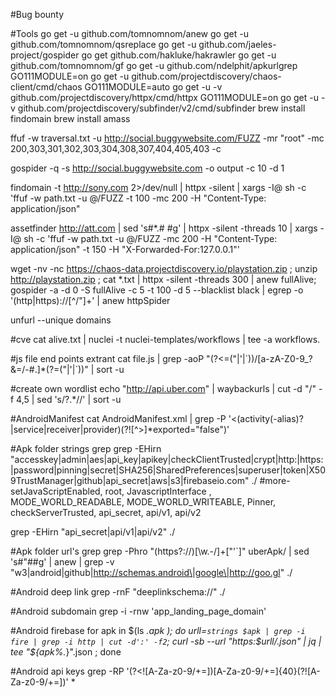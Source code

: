 #Bug bounty

#Tools
go get -u github.com/tomnomnom/anew
go get -u github.com/tomnomnom/qsreplace
go get -u github.com/jaeles-project/gospider
go get github.com/hakluke/hakrawler
go get -u github.com/tomnomnom/gf
go get -u github.com/ndelphit/apkurlgrep
GO111MODULE=on go get -u github.com/projectdiscovery/chaos-client/cmd/chaos
GO111MODULE=auto go get -u -v github.com/projectdiscovery/httpx/cmd/httpx
GO111MODULE=on go get -u -v github.com/projectdiscovery/subfinder/v2/cmd/subfinder
brew install findomain
brew install amass

ffuf -w traversal.txt -u http://social.buggywebsite.com/FUZZ -mr "root" -mc 200,303,301,302,303,304,308,307,404,405,403 -c

gospider -q -s http://social.buggywebsite.com  -o output -c 10 -d 1

findomain -t http://sony.com 2>/dev/null | httpx -silent | xargs -I@ sh -c 'ffuf -w path.txt -u @/FUZZ -t 100 -mc 200 -H "Content-Type: application/json"

assetfinder http://att.com | sed 's#*.# #g' | httpx -silent -threads 10 | xargs -I@ sh -c 'ffuf -w path.txt -u @/FUZZ -mc 200 -H "Content-Type: application/json" -t 150 -H "X-Forwarded-For:127.0.0.1"'

wget -nv -nc https://chaos-data.projectdiscovery.io/playstation.zip ; unzip http://playstation.zip ; cat *.txt | httpx -silent -threads 300 | anew fullAlive; gospider -a -d 0 -S fullAlive -c 5 -t 100 -d 5 --blacklist black | egrep -o '(http|https)://[^/"]+' | anew httpSpider

unfurl --unique domains

#cve
cat alive.txt | nuclei -t nuclei-templates/workflows | tee -a workflows.

#js file end points extrant
cat file.js | grep -aoP "(?<=(\"|\'|\`))\/[a-zA-Z0-9_?&=\/\-\#\.]*(?=(\"|\'|\`))" | sort -u

#create own wordlist
echo "http://api.uber.com" | waybackurls | cut -d "/" -f 4,5 | sed 's/?.*//' | sort -u 


#AndroidManifest
cat AndroidManifest.xml | grep -P '<(activity(-alias)?|service|receiver|provider)(?![^>]*exported="false")'

#Apk folder strings grep
grep -EHirn "accesskey|admin|aes|api_key|apikey|checkClientTrusted|crypt|http:|https:|password|pinning|secret|SHA256|SharedPreferences|superuser|token|X509TrustManager|github|api_secret|aws|s3|firebaseio.com" ./
#more-setJavaScriptEnabled, root, JavascriptInterface , MODE_WORLD_READABLE, MODE_WORLD_WRITEABLE, Pinner, checkServerTrusted, api_secret, api/v1, api/v2

grep -EHirn "api_secret|api/v1|api/v2" ./

#Apk folder url's grep
grep -Phro "(https?://)[\w\.-/]+[\"'\`]" uberApk/ | sed 's#"##g' | anew | grep -v "w3\|android\|github\|http://schemas.android\|google\|http://goo.gl" ./

#Android deep link
grep -rnF "deeplinkschema://" ./

#Android subdomain
grep -i -rnw  'app_landing_page_domain'

#Android firebase
for apk in $(ls *.apk ); do urll=`strings $apk | grep -i fire | grep -i http | cut -d':' -f2`; curl -sb --url "https:$urll/.json" | jq | tee "${apk%.*}".json ; done

#Android api keys
grep -RP '(?<![A-Za-z0-9/+=])[A-Za-z0-9/+=]{40}(?![A-Za-z0-9/+=])' *
